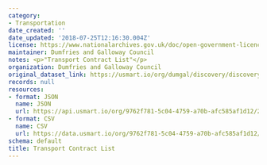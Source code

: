 ```yaml
---
category:
- Transportation
date_created: ''
date_updated: '2018-07-25T12:16:30.004Z'
license: https://www.nationalarchives.gov.uk/doc/open-government-licence/version/3/
maintainer: Dumfries and Galloway Council
notes: <p>"Transport Contract List"</p>
organization: Dumfries and Galloway Council
original_dataset_link: https://usmart.io/org/dumgal/discovery/discovery-view-detail/57d4db7f-d91c-4464-92c4-ed12df5db423
records: null
resources:
- format: JSON
  name: JSON
  url: https://api.usmart.io/org/9762f781-5c04-4759-a70b-afc585af1d12/2a653384-4e4b-439a-a993-c43970cf0225/1/urql
- format: CSV
  name: CSV
  url: https://data.usmart.io/org/9762f781-5c04-4759-a70b-afc585af1d12/resource?resourceGUID=7900d65d-e46c-48c9-a3ff-785b9878c78b
schema: default
title: Transport Contract List
---
```

